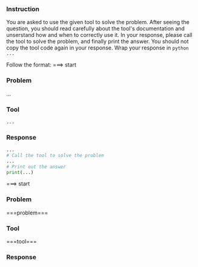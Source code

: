 ### Instruction
You are asked to use the given tool to solve the problem.
After seeing the question, you should read carefully about the tool's documentation and unserstand how and when to correctly use it.
In your response, please call the tool to solve the problem, and finally print the answer.
You should not copy the tool code again in your response.
Wrap your response in ```python ... ```

Follow the format:
===> start
### Problem
...
### Tool
```python
...
```
### Response
```python
...
# Call the tool to solve the problem
...
# Print out the answer
print(...)
```

===> start
### Problem
===problem===
### Tool
===tool===
### Response